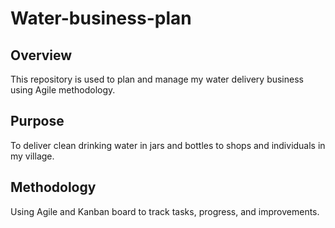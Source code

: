# Water-business-plan

## Overview
This repository is used to plan and manage my water delivery business using Agile methodology.

## Purpose
To deliver clean drinking water in jars and bottles to shops and individuals in my village.

## Methodology
Using Agile and Kanban board to track tasks, progress, and improvements.
